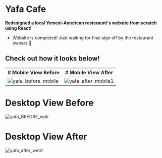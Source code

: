 # Yafa Cafe

**Redesigned a local Yemeni-American resteraunt's website from scratch using React!**

* Website is completed! Just waiting for final sign off by the restaurant owners 🙂 

## Check out how it looks below!

| # Mobile View Before | # Mobile View After |
| --------------------- | -------------------- |
| ![yafa_before_mobile](https://user-images.githubusercontent.com/24259728/130336795-36b0cb42-bc40-4bda-bcee-22df65fa4051.gif) | ![yafa_after_mobile1](https://user-images.githubusercontent.com/24259728/130336898-19d2e706-265e-4928-b0bd-b20531c9a6fa.gif) |

# Desktop View Before

![yafa_BEFORE_web](https://user-images.githubusercontent.com/24259728/130337268-d6654ce9-fac0-49f5-8c5f-575f4bb078d7.gif)

# Desktop View After

![yafa_after_web1](https://user-images.githubusercontent.com/24259728/130337272-589486e9-1817-4748-97e7-ac1afbaf8205.gif)
